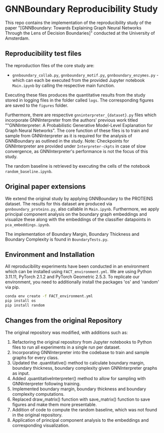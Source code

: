 # GNNBoundary Reproducibility Study

This repo contains the implementation of the reproducibility study of the paper "[GNNBoundary: Towards Explaining Graph Neural Networks Through the Lens of Decision Boundaries]" conducted at the University of Amsterdam.

## Reproducibility test files
The reproduction files of the core study are:
- `gnnboundary_collab.py`, `gnnboundary_motif.py`, `gnnboundary_enzymes.py` - which can each be executed from the provided Jupyter notebook `Main.ipynb` by calling the respective main function.

Executing these files produces the quantitative results from the study stored in logging files in the folder called `logs`. The corresponding figures are saved to the `figures` folder.

Furthermore, there are respective `gnninterpreter_{dataset}.py` files which incorporate GNNInterpreter from the authors' previous work titled ""GNNInterpreter: A Probabilistic Generative Model-Level Explanation for Graph Neural Networks". The core function of these files is to train and sample from GNNInterpreter as it is required for the analysis of GNNBoundary as outlined in the study. Note: Checkpoints for GNNInterpreter are provided under `Interpreter-ckpts` in case of slow convergence, as GNNInterpreter's performance is not the focus of this study.

The random baseline is retrieved by executing the cells of the notebook `random_baseline.ipynb`.

## Original paper extensions
We extend the original study by applying GNNBoundary to the PROTEINS dataset. The results for this dataset are produced via  `gnnboundary_proteins.py`, also callable in `Main.ipynb`. Furthermore, we apply principal component analysis on the boundary graph embeddings and visualize these along with the embeddings of the classifier datapoints in `pca_embeddings.ipynb`.

The implementation of Boundary Margin, Boundary Thickness and Boundary Complexity is found in `BoundaryTests.py`. 


## Environment and Installation

All reproducibility experiments have been conducted in an environment which can be installed using `FACT_environment.yml`. We are using Python 3.11.11, PyTorch 2.1.2 and PyTorch Geometric 2.5.3. To replicate our environment, you need to additionally install the packages 'os' and 'random' via pip.

```bash
conda env create -f FACT_environment.yml
pip install os
pip install random
```

## Changes from the original Repository

The original repository was modified, with additions such as:

1. Refactoring the original repository from Jupyter notebooks to Python files to run all experiments in a single run per dataset.
2. Incorporating GNNInterpreter into the codebase to train and sample graphs for every class.
3. Updated the .quantitative() method to calculate boundary margin, boundary thickness, boundary complexity given GNNInterpreter graphs as input.
4. Added .quantitativeInterpreter() method to allow for sampling with GNNInterpreter following training.
5. Implemented boundary margin, boundary thickness and boundary complexity computations.
6. Replaced draw_matrix() function with save_matrix() function to save figures and make them more presentable.
7. Addition of code to compute the random baseline, which was not found in the original repository.
8. Application of principal component analysis to the embeddings and corresponding visualization.